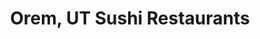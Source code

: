 ---
layout: city
title: Orem, UT Sushi Restaurants
permalink: /utah/orem/
stateAbbr: UT
stateName: Utah
cityName: Orem
---